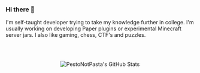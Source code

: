 ### Hi there 👋

I'm self-taught developer trying to take my knowledge further in college. I'm usually working on developing Paper plugins or experimental Minecraft server jars. I also like gaming, chess, CTF's and puzzles. 

</br></br>
<div align="center">
  
![PestoNotPasta's GitHub Stats](https://github-readme-stats.vercel.app/api?username=PestoNotPasta&show_icons=true&theme=dark&count_private=true&include_all_commits=true)

</div>
